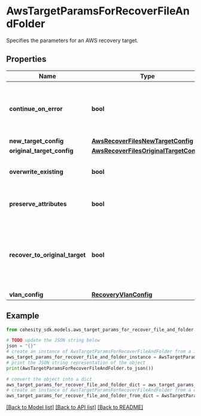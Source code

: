 # AwsTargetParamsForRecoverFileAndFolder

Specifies the parameters for an AWS recovery target.

## Properties

Name | Type | Description | Notes
------------ | ------------- | ------------- | -------------
**continue_on_error** | **bool** | Specifies whether to continue recovering other files if one of files or folders failed to recover. Default value is false. | [optional] 
**new_target_config** | [**AwsRecoverFilesNewTargetConfig**](AwsRecoverFilesNewTargetConfig.md) |  | [optional] 
**original_target_config** | [**AwsRecoverFilesOriginalTargetConfig**](AwsRecoverFilesOriginalTargetConfig.md) |  | [optional] 
**overwrite_existing** | **bool** | Specifies whether to override the existing files. Default is true. | [optional] 
**preserve_attributes** | **bool** | Specifies whether to preserve original attributes. Default is true. | [optional] 
**recover_to_original_target** | **bool** | Specifies whether to recover to the original target. If true, originalTargetConfig must be specified. If false, newTargetConfig must be specified. | 
**vlan_config** | [**RecoveryVlanConfig**](RecoveryVlanConfig.md) |  | [optional] 

## Example

```python
from cohesity_sdk.models.aws_target_params_for_recover_file_and_folder import AwsTargetParamsForRecoverFileAndFolder

# TODO update the JSON string below
json = "{}"
# create an instance of AwsTargetParamsForRecoverFileAndFolder from a JSON string
aws_target_params_for_recover_file_and_folder_instance = AwsTargetParamsForRecoverFileAndFolder.from_json(json)
# print the JSON string representation of the object
print(AwsTargetParamsForRecoverFileAndFolder.to_json())

# convert the object into a dict
aws_target_params_for_recover_file_and_folder_dict = aws_target_params_for_recover_file_and_folder_instance.to_dict()
# create an instance of AwsTargetParamsForRecoverFileAndFolder from a dict
aws_target_params_for_recover_file_and_folder_from_dict = AwsTargetParamsForRecoverFileAndFolder.from_dict(aws_target_params_for_recover_file_and_folder_dict)
```
[[Back to Model list]](../README.md#documentation-for-models) [[Back to API list]](../README.md#documentation-for-api-endpoints) [[Back to README]](../README.md)


